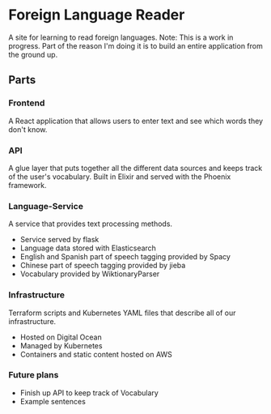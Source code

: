 # Foreign Language Reader
A site for learning to read foreign languages.
Note: This is a work in progress. Part of the reason I'm doing it is to build an entire application from the ground up.

## Parts
### Frontend
A React application that allows users to enter text and see which words they don't know.

### API
A glue layer that puts together all the different data sources and keeps track of the user's vocabulary. Built in Elixir and served with the Phoenix framework.

### Language-Service
A service that provides text processing methods.
-   Service served by flask
-   Language data stored with Elasticsearch
-   English and Spanish part of speech tagging provided by Spacy
-   Chinese part of speech tagging provided by jieba
-   Vocabulary provided by WiktionaryParser

### Infrastructure
Terraform scripts and Kubernetes YAML files that describe all of our infrastructure.
-   Hosted on Digital Ocean
-   Managed by Kubernetes
-   Containers and static content hosted on AWS

### Future plans
-   Finish up API to keep track of Vocabulary
-   Example sentences
